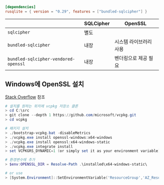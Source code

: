 

```toml
[dependencies]
rusqlite = { version = "0.29", features = ["bundled-sqlcipher"] }
```

|                                      | SQLCipher | OpenSSL      | 
|--------------------------------------|-----------|--------------|
| `sqlcipher`                          | 별도        |              |
| `bundled-sqlcipher`                  | 내장        | 시스템 라이브러리 사용 |
| `bundled-sqlcipher-vendored-openssl` | 내장        | 벤더링으로 제공 필요  |



## Windows에 OpenSSL 설치

[Stack Overflow](https://stackoverflow.com/questions/55912871) 참조

```ps1
# 설치를 원하는 위치에 vcpkg 저장소 클론
> cd C:\src
> git clone --depth 1 https://github.com/microsoft/vcpkg.git
> cd vcpkg

# 패키지 설치
> ./bootstrap-vcpkg.bat -disableMetrics
> ./vcpkg.exe install openssl-windows:x64-windows
> ./vcpkg.exe install openssl:x64-windows-static
> ./vcpkg.exe integrate install
> set VCPKGRS_DYNAMIC=1 (or simply set it as your environment variable)

# 환경변수에 추가
> $env:OPENSSL_DIR = Resolve-Path .\installed\x64-windows-static\

# or use
> [System.Environment]::SetEnvironmentVariable('ResourceGroup','AZ_Resource_Group', 'User')
```
